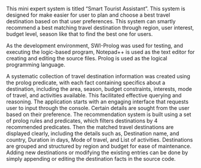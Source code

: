 This mini expert system is titled “Smart Tourist Assistant”. This system is designed for make easier for user to plan and choose a best travel destination based on that user preferences. This system can smartly recommend a best matching travel destination through region, user interest, budget level, season like that to find the best one for users.  

As the development environment, SWI-Prolog was used for testing, and executing the logic-based program, Notepad++ is used as the text editor for creating and editing the source files.  Prolog is used as the logical programming language.

A systematic collection of travel destination information was created using the prolog 
predicate, with each fact containing specifics about a destination, including the area, season, 
budget constraints, interests, mode of travel, and activities available. This facilitated effective 
querying and reasoning. The application starts with an engaging interface that requests user to 
input through the console. Certain details are sought from the user based on their preference.
The recommendation system is built using a set of prolog rules and predicates, which filters 
destinations by 4 recommended predicates. 
Then the matched travel destinations are displayed clearly, including the details such as, Destination name, and country, Duration in days, Mode of travel, and List of activities.
Destinations are grouped and structured by region and budget for ease of maintenance. Adding 
new destinations or modifying the existing entries can be done by simply appending or editing 
the destination facts in the source code.

